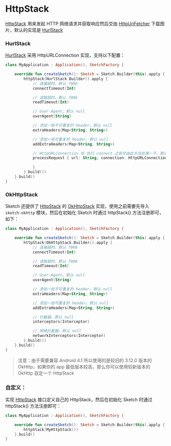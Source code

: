 # HttpStack

[HttpStack] 用来发起 HTTP 网络请求并获取响应然后交由 [HttpUriFetcher] 下载图片，默认的实现是 [HurlStack]

### HurlStack

[HurlStack] 采用 HttpURLConnection 实现，支持以下配置：

```kotlin
class MyApplication : Application(), SketchFactory {

    override fun createSketch(): Sketch = Sketch.Builder(this).apply {
        httpStack(HurlStack.Builder().apply {
            // 连接超时。默认 7000
            connectTimeout(Int)

            // 读取超时。默认 7000
            readTimeout(Int)

            // User-Agent。默认 null
            userAgent(String)

            // 添加一些不可重复的 header。默认 null
            extraHeaders(Map<String, String>)

            // 添加一些可重复的 header。默认 null
            addExtraHeaders(Map<String, String>)

            // HttpURLConnection 在 执行 connect 之前交由此方法处理一下。默认 null
            processRequest { url: String, connection: HttpURLConnection ->

            }
        }.build())
    }.build()
}
```

### OkHttpStack

Sketch 还提供了 [HttpStack] 的 [OkHttpStack] 实现，使用之前需要先导入 `sketch-okhttp` 模块，然后在初始化 Sketch 时通过
httpStack()
方法注册即可，如下：

```kotlin
class MyApplication : Application(), SketchFactory {

    override fun createSketch(): Sketch = Sketch.Builder(this).apply {
        httpStack(OkHttpStack.Builder().apply {
            // 连接超时。默认 7000
            connectTimeout(Int)

            // 读取超时。默认 7000
            readTimeout(Int)

            // User-Agent。默认 null
            userAgent(String)

            // 添加一些不可重复的 header。默认 null
            extraHeaders(Map<String, String>)

            // 添加一些可重复的 header。默认 null
            addExtraHeaders(Map<String, String>)

            // 拦截器。默认 null
            interceptors(Interceptor)

            // 网络拦截器。默认 null
            networkInterceptors(Interceptor)
        }.build())
    }.build()
}
```

> 注意：由于需要兼容 Android 4.1 所以使用的是较旧的 3.12.0 版本的 OkHttp，如果你的 app 最低版本较高，那么你可以使用较新版本的 OkHttp 自定一个 HttpStack

### 自定义：

实现 [HttpStack] 接口定义自己的 HttpStack，然后在初始化 Sketch 时通过 httpStack() 方法注册即可：

```kotlin
class MyApplication : Application(), SketchFactory {

    override fun createSketch(): Sketch = Sketch.Builder(this).apply {
        httpStack(MyHttpStack())
    }.build()
}
```

[HttpStack]: ../../sketch/src/main/java/com/github/panpf/sketch/http/HttpStack.kt

[HurlStack]: ../../sketch/src/main/java/com/github/panpf/sketch/http/HurlStack.kt

[OkHttpStack]: ../../sketch-okhttp/src/main/java/com/github/panpf/sketch/http/OkHttpStack.kt

[HttpUriFetcher]: ../../sketch/src/main/java/com/github/panpf/sketch/fetch/HttpUriFetcher.kt